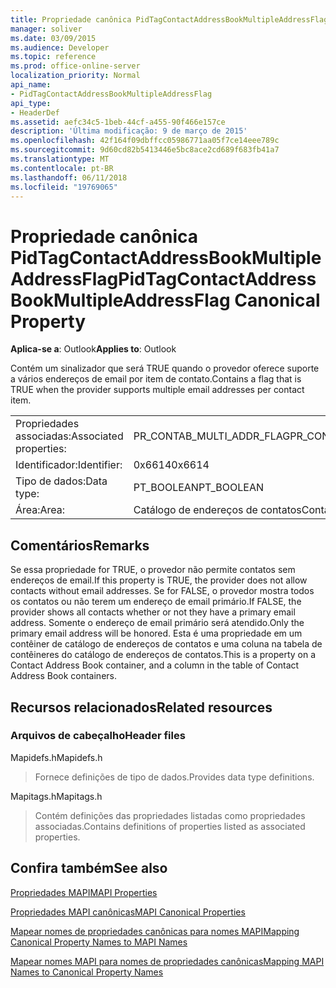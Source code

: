 ```yaml
---
title: Propriedade canônica PidTagContactAddressBookMultipleAddressFlag
manager: soliver
ms.date: 03/09/2015
ms.audience: Developer
ms.topic: reference
ms.prod: office-online-server
localization_priority: Normal
api_name:
- PidTagContactAddressBookMultipleAddressFlag
api_type:
- HeaderDef
ms.assetid: aefc34c5-1beb-44cf-a455-90f466e157ce
description: 'Última modificação: 9 de março de 2015'
ms.openlocfilehash: 42f164f09dbffcc05986771aa05f7ce14eee789c
ms.sourcegitcommit: 9d60cd82b5413446e5bc8ace2cd689f683fb41a7
ms.translationtype: MT
ms.contentlocale: pt-BR
ms.lasthandoff: 06/11/2018
ms.locfileid: "19769065"
---
```

# <a name="pidtagcontactaddressbookmultipleaddressflag-canonical-property"></a><span data-ttu-id="b4bfd-103">Propriedade canônica PidTagContactAddressBookMultipleAddressFlag</span><span class="sxs-lookup"><span data-stu-id="b4bfd-103">PidTagContactAddressBookMultipleAddressFlag Canonical Property</span></span>

  
  
<span data-ttu-id="b4bfd-104">**Aplica-se a**: Outlook</span><span class="sxs-lookup"><span data-stu-id="b4bfd-104">**Applies to**: Outlook</span></span> 
  
<span data-ttu-id="b4bfd-105">Contém um sinalizador que será TRUE quando o provedor oferece suporte a vários endereços de email por item de contato.</span><span class="sxs-lookup"><span data-stu-id="b4bfd-105">Contains a flag that is TRUE when the provider supports multiple email addresses per contact item.</span></span>
  
|||
|:-----|:-----|
|<span data-ttu-id="b4bfd-106">Propriedades associadas:</span><span class="sxs-lookup"><span data-stu-id="b4bfd-106">Associated properties:</span></span>  <br/> |<span data-ttu-id="b4bfd-107">PR_CONTAB_MULTI_ADDR_FLAG</span><span class="sxs-lookup"><span data-stu-id="b4bfd-107">PR_CONTAB_MULTI_ADDR_FLAG</span></span>  <br/> |
|<span data-ttu-id="b4bfd-108">Identificador:</span><span class="sxs-lookup"><span data-stu-id="b4bfd-108">Identifier:</span></span>  <br/> |<span data-ttu-id="b4bfd-109">0x6614</span><span class="sxs-lookup"><span data-stu-id="b4bfd-109">0x6614</span></span>  <br/> |
|<span data-ttu-id="b4bfd-110">Tipo de dados:</span><span class="sxs-lookup"><span data-stu-id="b4bfd-110">Data type:</span></span>  <br/> |<span data-ttu-id="b4bfd-111">PT_BOOLEAN</span><span class="sxs-lookup"><span data-stu-id="b4bfd-111">PT_BOOLEAN</span></span>  <br/> |
|<span data-ttu-id="b4bfd-112">Área:</span><span class="sxs-lookup"><span data-stu-id="b4bfd-112">Area:</span></span>  <br/> |<span data-ttu-id="b4bfd-113">Catálogo de endereços de contatos</span><span class="sxs-lookup"><span data-stu-id="b4bfd-113">Contact address book</span></span>  <br/> |
   
## <a name="remarks"></a><span data-ttu-id="b4bfd-114">Comentários</span><span class="sxs-lookup"><span data-stu-id="b4bfd-114">Remarks</span></span>

<span data-ttu-id="b4bfd-115">Se essa propriedade for TRUE, o provedor não permite contatos sem endereços de email.</span><span class="sxs-lookup"><span data-stu-id="b4bfd-115">If this property is TRUE, the provider does not allow contacts without email addresses.</span></span> <span data-ttu-id="b4bfd-116">Se for FALSE, o provedor mostra todos os contatos ou não terem um endereço de email primário.</span><span class="sxs-lookup"><span data-stu-id="b4bfd-116">If FALSE, the provider shows all contacts whether or not they have a primary email address.</span></span> <span data-ttu-id="b4bfd-117">Somente o endereço de email primário será atendido.</span><span class="sxs-lookup"><span data-stu-id="b4bfd-117">Only the primary email address will be honored.</span></span> <span data-ttu-id="b4bfd-118">Esta é uma propriedade em um contêiner de catálogo de endereços de contatos e uma coluna na tabela de contêineres do catálogo de endereços de contatos.</span><span class="sxs-lookup"><span data-stu-id="b4bfd-118">This is a property on a Contact Address Book container, and a column in the table of Contact Address Book containers.</span></span>
  
## <a name="related-resources"></a><span data-ttu-id="b4bfd-119">Recursos relacionados</span><span class="sxs-lookup"><span data-stu-id="b4bfd-119">Related resources</span></span>

### <a name="header-files"></a><span data-ttu-id="b4bfd-120">Arquivos de cabeçalho</span><span class="sxs-lookup"><span data-stu-id="b4bfd-120">Header files</span></span>

<span data-ttu-id="b4bfd-121">Mapidefs.h</span><span class="sxs-lookup"><span data-stu-id="b4bfd-121">Mapidefs.h</span></span>
  
> <span data-ttu-id="b4bfd-122">Fornece definições de tipo de dados.</span><span class="sxs-lookup"><span data-stu-id="b4bfd-122">Provides data type definitions.</span></span>
    
<span data-ttu-id="b4bfd-123">Mapitags.h</span><span class="sxs-lookup"><span data-stu-id="b4bfd-123">Mapitags.h</span></span>
  
> <span data-ttu-id="b4bfd-124">Contém definições das propriedades listadas como propriedades associadas.</span><span class="sxs-lookup"><span data-stu-id="b4bfd-124">Contains definitions of properties listed as associated properties.</span></span>
    
## <a name="see-also"></a><span data-ttu-id="b4bfd-125">Confira também</span><span class="sxs-lookup"><span data-stu-id="b4bfd-125">See also</span></span>



[<span data-ttu-id="b4bfd-126">Propriedades MAPI</span><span class="sxs-lookup"><span data-stu-id="b4bfd-126">MAPI Properties</span></span>](mapi-properties.md)
  
[<span data-ttu-id="b4bfd-127">Propriedades MAPI canônicas</span><span class="sxs-lookup"><span data-stu-id="b4bfd-127">MAPI Canonical Properties</span></span>](mapi-canonical-properties.md)
  
[<span data-ttu-id="b4bfd-128">Mapear nomes de propriedades canônicas para nomes MAPI</span><span class="sxs-lookup"><span data-stu-id="b4bfd-128">Mapping Canonical Property Names to MAPI Names</span></span>](mapping-canonical-property-names-to-mapi-names.md)
  
[<span data-ttu-id="b4bfd-129">Mapear nomes MAPI para nomes de propriedades canônicas</span><span class="sxs-lookup"><span data-stu-id="b4bfd-129">Mapping MAPI Names to Canonical Property Names</span></span>](mapping-mapi-names-to-canonical-property-names.md)

